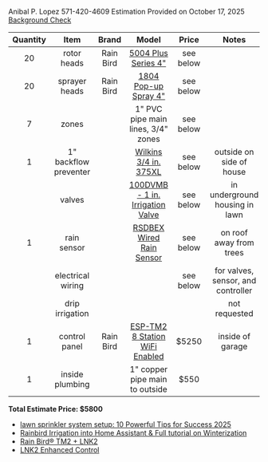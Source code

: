 

Anibal P. Lopez
571-420-4609
Estimation Provided on October 17, 2025
[Background Check](https://www.perplexity.ai/search/what-can-you-tell-me-about-ani-cOD1.kSJSFWnmiGl2LjMfQ#0)


| Quantity | Item | Brand | Model | Price | Notes |
|:-------:|:-------:|:-------:|:-----:|:------:|:------:|
| 20 | rotor heads | Rain Bird | [5004 Plus Series 4"][01] | see below | |
| 20 | sprayer heads | Rain Bird | [1804 Pop-up Spray 4"][02] | see below | |
| 7 | zones | |1" PVC pipe main lines, 3/4" zones | see below | |
| 1 | 1" backflow preventer | | [Wilkins 3/4 in. 375XL][03] | see below | outside on side of house |
| | valves | | [100DVMB - 1 in. Irrigation Valve][06] | see below | in underground housing in lawn |
| 1 | rain sensor | | [RSDBEX Wired Rain Sensor][04] | see below | on roof away from trees |
| | electrical wiring | | | see below |  for valves, sensor, and controller |
| | drip irrigation | | | | not requested |
| 1 | control panel | Rain Bird |[ESP-TM2 8 Station WiFi Enabled][05] |$5250 | inside of garage |
| 1 | inside plumbing | | 1" copper pipe main to outside |$550 | |


**Total Estimate Price: $5800**


* [lawn sprinkler system setup: 10 Powerful Tips for Success 2025](https://salcorplandscaping.com/lawn-sprinkler-system-setup/)
* [Rainbird Irrigation into Home Assistant & Full tutorial on Winterization](https://www.youtube.com/watch?v=neo9MfygHkA)
* [Rain Bird® TM2 + LNK2](https://www.youtube.com/watch?v=BVyxGOHHDOA)
* [LNK2 Enhanced Control](https://www.rainbird.com/products/lnk2-enhanced-control)


[01]:https://store.rainbird.com/5004plpc-4-in-5000-plus-series-part-full-circle-pop-up-rotor.html
[02]:https://store.rainbird.com/1804-4-in-1800-series-pop-up-spray-head-no-nozzle.html
[03]:https://www.homedepot.com/p/Wilkins-3-4-in-375XL-Reduced-Pressure-Principle-Backflow-Preventer-34-375XL/203999029
[04]:https://store.rainbird.com/rsdbex-rain-sensor-with-bracket.html
[05]:https://store.rainbird.com/esp-tm2-8-station-indoor-outdoor-120v-irrigation-controller-lnk-wifi-compatible.html
[06]:https://store.rainbird.com/100dvmb-1-in-dv-series-inline-plastic-residential-irrigation-valve-male-x-barb.html


